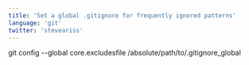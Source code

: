 ```yaml
---
title: 'Set a global .gitignore for frequently ignored patterns'
language: 'git'
twitter: 'steveariss'
---
```


git config --global core.excludesfile /absolute/path/to/.gitignore_global
